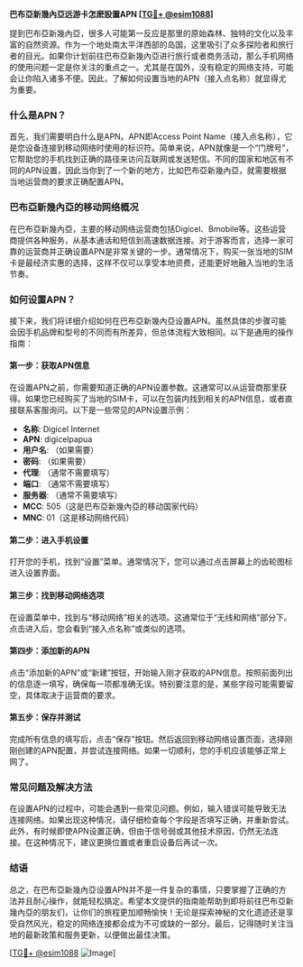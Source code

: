 **巴布亞新幾內亞远游卡怎麽設置APN [[TG💪+ @esim1088](https://t.me/s/esim1088)]**

提到巴布亞新幾內亞，很多人可能第一反应是那里的原始森林、独特的文化以及丰富的自然资源。作为一个地处南太平洋西部的岛国，这里吸引了众多探险者和旅行者的目光。如果你计划前往巴布亞新幾內亞进行旅行或者商务活动，那么手机网络的使用问题一定是你关注的重点之一。尤其是在国外，没有稳定的网络支持，可能会让你陷入诸多不便。因此，了解如何设置当地的APN（接入点名称）就显得尤为重要。

### 什么是APN？

首先，我们需要明白什么是APN。APN即Access Point Name（接入点名称），它是您设备连接到移动网络时使用的标识符。简单来说，APN就像是一个“门牌号”，它帮助您的手机找到正确的路径来访问互联网或发送短信。不同的国家和地区有不同的APN设置，因此当你到了一个新的地方，比如巴布亞新幾內亞，就需要根据当地运营商的要求正确配置APN。

### 巴布亞新幾內亞的移动网络概况

在巴布亞新幾內亞，主要的移动网络运营商包括Digicel、Bmobile等。这些运营商提供各种服务，从基本通话和短信到高速数据连接。对于游客而言，选择一家可靠的运营商并正确设置APN是非常关键的一步。通常情况下，购买一张当地的SIM卡是最经济实惠的选择，这样不仅可以享受本地资费，还能更好地融入当地的生活节奏。

### 如何设置APN？

接下来，我们将详细介绍如何在巴布亞新幾內亞设置APN。虽然具体的步骤可能会因手机品牌和型号的不同而有所差异，但总体流程大致相同。以下是通用的操作指南：

#### 第一步：获取APN信息
在设置APN之前，你需要知道正确的APN设置参数。这通常可以从运营商那里获得。如果您已经购买了当地的SIM卡，可以在包装内找到相关的APN信息，或者直接联系客服询问。以下是一些常见的APN设置示例：
- **名称**: Digicel Internet
- **APN**: digicelpapua
- **用户名**: （如果需要）
- **密码**: （如果需要）
- **代理**: （通常不需要填写）
- **端口**: （通常不需要填写）
- **服务器**: （通常不需要填写）
- **MCC**: 505（这是巴布亞新幾內亞的移动国家代码）
- **MNC**: 01（这是移动网络代码）

#### 第二步：进入手机设置
打开您的手机，找到“设置”菜单。通常情况下，您可以通过点击屏幕上的齿轮图标进入设置界面。

#### 第三步：找到移动网络选项
在设置菜单中，找到与“移动网络”相关的选项。这通常位于“无线和网络”部分下。点击进入后，您会看到“接入点名称”或类似的选项。

#### 第四步：添加新的APN
点击“添加新的APN”或“新建”按钮，开始输入刚才获取的APN信息。按照前面列出的信息逐一填写，确保每一项都准确无误。特别要注意的是，某些字段可能需要留空，具体取决于运营商的要求。

#### 第五步：保存并测试
完成所有信息的填写后，点击“保存”按钮。然后返回到移动网络设置页面，选择刚刚创建的APN配置，并尝试连接网络。如果一切顺利，您的手机应该能够正常上网了。

### 常见问题及解决方法

在设置APN的过程中，可能会遇到一些常见问题。例如，输入错误可能导致无法连接网络。如果出现这种情况，请仔细检查每个字段是否填写正确，并重新尝试。此外，有时候即使APN设置正确，但由于信号弱或其他技术原因，仍然无法连接。在这种情况下，建议更换位置或者重启设备后再试一次。

### 结语

总之，在巴布亞新幾內亞设置APN并不是一件复杂的事情，只要掌握了正确的方法并且耐心操作，就能轻松搞定。希望本文提供的指南能帮助到即将前往巴布亞新幾內亞的朋友们，让你们的旅程更加顺畅愉快！无论是探索神秘的文化遗迹还是享受自然风光，稳定的网络连接都会成为不可或缺的一部分。最后，记得随时关注当地的最新政策和服务更新，以便做出最佳决策。

[[TG💪+ @esim1088](https://t.me/s/esim1088) ![Image](https://i.postimg.cc/4NQfJmqS/Snipaste-2025-05-13-00-14-12.png)]
